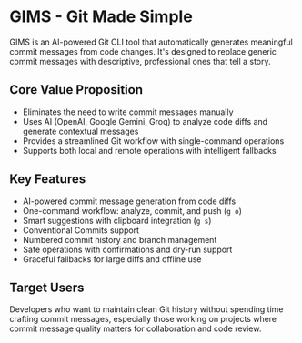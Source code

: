 # GIMS - Git Made Simple

GIMS is an AI-powered Git CLI tool that automatically generates meaningful commit messages from code changes. It's designed to replace generic commit messages with descriptive, professional ones that tell a story.

## Core Value Proposition
- Eliminates the need to write commit messages manually
- Uses AI (OpenAI, Google Gemini, Groq) to analyze code diffs and generate contextual messages
- Provides a streamlined Git workflow with single-command operations
- Supports both local and remote operations with intelligent fallbacks

## Key Features
- AI-powered commit message generation from code diffs
- One-command workflow: analyze, commit, and push (`g o`)
- Smart suggestions with clipboard integration (`g s`)
- Conventional Commits support
- Numbered commit history and branch management
- Safe operations with confirmations and dry-run support
- Graceful fallbacks for large diffs and offline use

## Target Users
Developers who want to maintain clean Git history without spending time crafting commit messages, especially those working on projects where commit message quality matters for collaboration and code review.